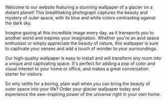 <!--
Write me content for website with wallpaper "A photograph of a glacier on a distant planet, with the blue and white colors contrasting against the dark sky."
-->

<!--font:Poppins.-->

Welcome to our website featuring a stunning wallpaper of a glacier on a distant planet! This breathtaking photograph captures the beauty and mystery of outer space, with its blue and white colors contrasting against the dark sky.

Imagine gazing at this incredible image every day, as it transports you to another world and inspires your imagination. Whether you're an avid space enthusiast or simply appreciate the beauty of nature, this wallpaper is sure to captivate your senses and add a touch of wonder to your surroundings.

Our high-quality wallpaper is easy to install and will transform any room into a unique and captivating space. It's perfect for adding a pop of color and visual interest to your home or office, and makes a great conversation starter for visitors.

So why settle for a boring, plain wall when you can bring the beauty of outer space into your life? Order your glacier wallpaper today and experience the awe-inspiring power of the universe right in your own home.
